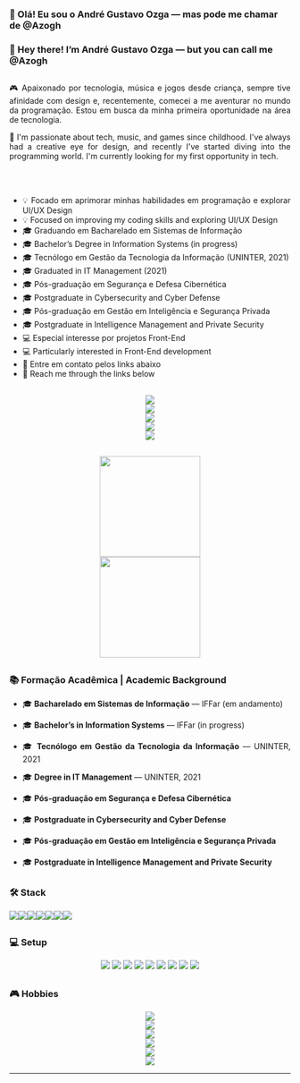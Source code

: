 ### 👋 Olá! Eu sou o André Gustavo Ozga — mas pode me chamar de @Azogh

### 👋 Hey there! I’m André Gustavo Ozga — but you can call me @Azogh

##
<div align="justify">

🎮 Apaixonado por tecnologia, música e jogos desde criança, sempre tive afinidade com design e, recentemente, comecei a me aventurar no mundo da programação. Estou em busca da minha primeira oportunidade na área de tecnologia.

🚀 I'm passionate about tech, music, and games since childhood. I've always had a creative eye for design, and recently I've started diving into the programming world. I'm currently looking for my first opportunity in tech.

<br/><br/>

- 💡 Focado em aprimorar minhas habilidades em programação e explorar UI/UX Design  
- 💡 Focused on improving my coding skills and exploring UI/UX Design  
- 🎓 Graduando em Bacharelado em Sistemas de Informação  
- 🎓 Bachelor’s Degree in Information Systems (in progress)  
- 🎓 Tecnólogo em Gestão da Tecnologia da Informação (UNINTER, 2021)  
- 🎓 Graduated in IT Management (2021)  
- 🎓 Pós-graduação em Segurança e Defesa Cibernética  
- 🎓 Postgraduate in Cybersecurity and Cyber Defense  
- 🎓 Pós-graduação em Gestão em Inteligência e Segurança Privada  
- 🎓 Postgraduate in Intelligence Management and Private Security  
- 💻 Especial interesse por projetos Front-End  
- 💻 Particularly interested in Front-End development  
- 📱 Entre em contato pelos links abaixo  
- 📱 Reach me through the links below  

</div>

##

<div align="center">

<a href="https://www.facebook.com/andre.ozga.7" target="_blank"><img src="https://img.shields.io/badge/Facebook-1877F2?style=for-the-badge&logo=facebook&logoColor=white"></a>  
<a href="https://www.instagram.com/oozga_/" target="_blank"><img src="https://img.shields.io/badge/Instagram-%23E4405F?style=for-the-badge&logo=instagram&logoColor=white"></a>  
<a href="mailto:andre.2019021054@aluno.iffar.edu.br" target="_blank"><img src="https://img.shields.io/badge/Gmail-D14836?style=for-the-badge&logo=gmail&logoColor=white"></a>  
<a href="https://www.linkedin.com/in/andr%C3%A9-gustavo-silva-ozga-48ab52194/" target="_blank"><img src="https://img.shields.io/badge/LinkedIn-%230077B5?style=for-the-badge&logo=linkedin&logoColor=white"></a>  
<a href="https://wa.me/seu-numero-aqui" target="_blank"><img src="https://img.shields.io/badge/WhatsApp-25D366?style=for-the-badge&logo=whatsapp&logoColor=white"></a>  

</div>

##

<div align="center">

<a href="https://github.com/Azogh"><img height="180em" src="https://github-readme-stats.vercel.app/api?username=azogh&show_icons=true&theme=blue-green&include_all_commits=true&count_private=true"/></a>  
<a href="https://github.com/Azogh"><img height="180em" src="https://github-readme-stats.vercel.app/api/top-langs/?username=azogh&layout=compact&langs_count=7&theme=blue-green"/></a>  

</div>

##

### 📚 Formação Acadêmica | Academic Background

<div align="justify">

- 🎓 **Bacharelado em Sistemas de Informação** — IFFar (em andamento)  
- 🎓 **Bachelor’s in Information Systems** — IFFar (in progress)  

- 🎓 **Tecnólogo em Gestão da Tecnologia da Informação** — UNINTER, 2021  
- 🎓 **Degree in IT Management** — UNINTER, 2021  

- 🎓 **Pós-graduação em Segurança e Defesa Cibernética**  
- 🎓 **Postgraduate in Cybersecurity and Cyber Defense**  

- 🎓 **Pós-graduação em Gestão em Inteligência e Segurança Privada**  
- 🎓 **Postgraduate in Intelligence Management and Private Security**  

</div>

##

### 🛠️ Stack

<div style="display: flex; flex-wrap: wrap" align="center">

<img src="https://img.shields.io/badge/HTML5-E34F26?style=for-the-badge&logo=html5&logoColor=white"/>  
<img src="https://img.shields.io/badge/CSS3-1572B6?style=for-the-badge&logo=css3&logoColor=white"/>  
<img src="https://img.shields.io/badge/JavaScript-F7DF1E?style=for-the-badge&logo=javascript&logoColor=black"/>  
<img src="https://img.shields.io/badge/Bootstrap-563D7C?style=for-the-badge&logo=bootstrap&logoColor=white"/>  
<img src="https://img.shields.io/badge/PHP-777BB4?style=for-the-badge&logo=php&logoColor=white"/>  
<img src="https://img.shields.io/badge/Laravel-FF2D20?style=for-the-badge&logo=laravel&logoColor=white"/>  
<img src="https://img.shields.io/badge/Kotlin-0095D5?style=for-the-badge&logo=kotlin&logoColor=white"/>  

</div>

##

### 💻 Setup

<div align="center">

<img src="https://img.shields.io/badge/Motherboard-Gigabyte A520M DS3H-0071C5?style=for-the-badge"/>  
<img src="https://img.shields.io/badge/CPU-AMD Ryzen 5 5600G-ED1C24?style=for-the-badge&logo=amd&logoColor=white"/>  
<img src="https://img.shields.io/badge/RAM-32GB Zadak DDR4-999999?style=for-the-badge"/>  
<img src="https://img.shields.io/badge/SSD-Zadak 128GB M.2-999999?style=for-the-badge"/>  
<img src="https://img.shields.io/badge/SSD-Kingston 240GB-999999?style=for-the-badge&logo=kingston&logoColor=white"/>  
<img src="https://img.shields.io/badge/GPU-RTX 3060 Ti-76B900?style=for-the-badge&logo=nvidia&logoColor=white"/>  
<img src="https://img.shields.io/badge/Case-Redragon Superion-ED1C24?style=for-the-badge&logo=redragon&logoColor=white"/>  
<img src="https://img.shields.io/badge/Keyboard-Redragon K617 Fizz-ED1C24?style=for-the-badge&logo=redragon&logoColor=white"/>  
<img src="https://img.shields.io/badge/Mouse-Redragon M607 Griffin-ED1C24?style=for-the-badge&logo=redragon&logoColor=white"/>  

</div>

##

### 🎮 Hobbies

<div align="center">

<a href="https://discord.gg/" target="_blank"><img src="https://img.shields.io/badge/Discord-7289DA?style=for-the-badge&logo=discord&logoColor=white"></a>  
<a href="#"><img src="https://img.shields.io/badge/Spotify-1ED760?style=for-the-badge&logo=spotify&logoColor=white"></a>  
<a href="#"><img src="https://img.shields.io/badge/Steam-000000?style=for-the-badge&logo=steam&logoColor=white"></a>  
<a href="#"><img src="https://img.shields.io/badge/Xbox-107C10?style=for-the-badge&logo=xbox&logoColor=white"></a>  
<a href="#"><img src="https://img.shields.io/badge/Riot_Games-D32936?style=for-the-badge&logo=riot-games&logoColor=white"></a>  
<a href="#"><img src="https://img.shields.io/badge/Epic_Games-313131?style=for-the-badge&logo=epic-games&logoColor=white"></a>  

</div>

---

<!---
Azogh/Azogh is a ✨ special ✨ repository because its `README.md` appears on your GitHub profile.
You can click the Preview link to check it out!
--->
